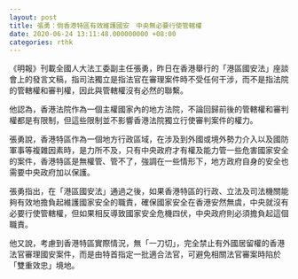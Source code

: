 ```yaml
---
layout: post
title: 張勇：倘香港特區有效維護國安　中央無必要行使管轄權
date: 2020-06-24 13:11:48.000000000 +08:00
categories: rthk
---
```


《明報》刊載全國人大法工委副主任張勇，昨日在香港舉行的「港區國安法」座談會上的發言文稿，指司法獨立是指法官在審理案件時不受任何干涉，而不是指法院的管轄權和審判權，因此與管轄權沒有必然的聯繫。

他認為，香港法院作為一個主權國家內的地方法院，不論回歸前後的管轄權和審判權都是有限制，但這些限制並不影響香港法院獨立行使審判案件的權力。

張勇說，香港特區作為一個地方行政區域，在涉及到外國或境外勢力介入以及國防軍事等複雜因素時，是力所不及，只有中央政府才有權及能力管一些危害國家安全的案件，香港特區是無權管、管不了，強調在一些情形下，地方政府自身的安全也需要中央政府加以保護。

張勇指出，在「港區國安法」通過之後，如果香港特區的行政、立法及司法機關能夠有效地擔負起維護國家安全的職責，確保國家安全在香港安然無虞，中央就沒有必要行使管轄權，但如果相反導致國家安全危機四伏，中央政府則必須擔負起這個職責。

他又說，考慮到香港特區實際情況，無「一刀切」，完全禁止有外國居留權的香港法官審理國安案件，而是由特首指定一批適合法官，可避免相關法官審案時陷於「雙重效忠」境地。
